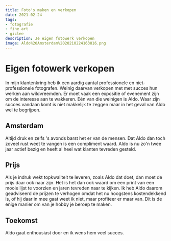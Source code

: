 ```yaml
---
title: Foto's maken en verkopen
date: 2021-02-24
tags: 
- fotografie
- fine art
- giclee
description: Je eigen fotowerk verkopen
image: Aldo%20Amsterdam%2020210224163816.png
---
```

Eigen fotowerk verkopen
===
In mijn klantenkring heb ik een aardig aantal professionele en niet-professionele fotografen. Weinig daarvan verkopen met met succes hun werken aan wildvreemden. Er moet vaak een expositie of evenement zijn om de interesse aan te wakkeren.
Eén van die weinigen is Aldo. Waar zijn succes vandaan komt is niet makkelijk te zeggen maar in het geval van Aldo wel te begrijpen.

Amsterdam
---
Altijd druk en zelfs 's avonds barst het er van de mensen. Dat Aldo dan toch zoveel rust weet te vangen is een compliment waard. Aldo is nu zo'n twee jaar actief bezig en heeft al heel wat klanten tevreden gesteld.

Prijs
---
Als je indruk wekt topkwaliteit te leveren, zoals Aldo dat doet, dan moet de prijs daar ook naar zijn. Het is het dan ook waard om een print van een mooie lijst te voorzien en jaren tevreden naar te kijken.
Ik heb Aldo daarom geadviseerd de prijzen te verhogen omdat het nu hoogstens kostendekkend is, of hij daar in mee gaat weet ik niet, maar profiteer er maar van. Dit is de enige manier om van je hobby je beroep te maken.

Toekomst
---
Aldo gaat enthousiast door en ik wens hem veel succes.



